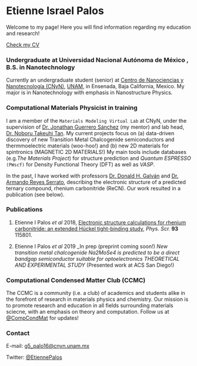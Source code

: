 # Etienne Israel Palos

Welcome to my page! Here you will find information regarding my education and research! 

[Check my CV](/CV.pdf)



### Undergraduate at Universidad Nacional Autónoma de México , B.S. in Nanotechnology

Currently an undergraduate student (senior) at [Centro de Nanociencias y Nanotecnología (CNyN)](https://www.cnyn.unam.mx/), [UNAM](https://www.unam.mx/), in Ensenada, Baja California, Mexico. My major is in Nanotechnology with emphasis in Nanostructure Physics.



### Computational Materials Physicist in training
I am a member of the `Materials Modeling Virtual Lab` at CNyN, under the supervision of [Dr. Jonathan Guerrero Sánchez](https://scholar.google.com.mx/citations?user=XOBMvEIAAAAJ&hl=en&oi=ao) (my mentor) and lab head, [Dr. Noboru Takeuhi Tan](https://scholar.google.com.mx/citations?user=NK4ag9QAAAAJ&hl=en). My current projects focus on (a) data-driven discovery of new Transition Metal Chalcogenide semiconductors and thermmoelectric materials (woo-hoo!) and (b) new 2D materials for spintronics (MAGNETIC 2D MATERIALS!)
My main tools include databases (e.g._The Materials Project_) for structure prediction and _Quantum ESPRESSO_ `(PWscf)` for Density Functional Theory (DFT) as well as _VASP_.


In the past, I have worked with professors [Dr. Donald H. Galván](https://www.researchgate.net/profile/Donald_Galvan) and [Dr. Armando Reyes Serrato](https://scholar.google.com.mx/citations?user=WunCTY8AAAAJ&hl=en), describing the electronic structure of a predicted ternary compound, rhenium carbonitride (ReCN). Our work resulted in a publication (see below). 

### Publications 
1. Etienne I Palos _et al_ 2018, [Electronic structure calculations for rhenium carbonitride: an extended Hückel tight-binding study](https://doi.org/10.1088/1402-4896/aae14c), _Phys. Scr._ **93** 115801.

2. Etienne I Palos _et al_ 2019 _In prep (preprint coming soon!) _New transition metal chalcogenide Na2MoSe4 is predicted to be a direct bandgap semiconductor suitable for optoelectronics_ *THEORETICAL AND EXPERIMENTAL STUDY* (Presented work at ACS San Diego!)

### Computational Condensed Matter Club (CCMC) 
The CCMC is a community (i.e. a club) of academics and students alike in the forefront of research in materials physics and chemistry. Our mission is to promote research and education in all fields surrounding materials sciecne, with an emphasis on theory and computation. Follow us at [@CompCondMat](https://twitter.com/CompCondMat) for updates!

### Contact 
E-mail: g5_palo16@cnyn.unam.mx 

Twitter: [@EtiennePalos](https://twitter.com/EtiennePalos)

